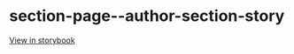 # section-page--author-section-story

[View in storybook](https://raw.githack.com/Independent-Digital-News-and-Media-Ltd/standard-pwamp-sb/PR-671-sb/index.html?path=/story/section-page--author-section-story)